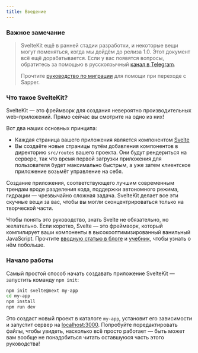 ```yaml
---
title: Введение
---
```


### Важное замечание  

> SvelteKit ещё в ранней стадии разработки, и некоторые вещи могут поменяться, когда мы дойдём до релиза 1.0. Этот документ всё ещё дорабатывается. Если у вас появятся вопросы, обратитесь за помощью в русскоязычный [канал в Telegram](https://t.me/sveltejs).
>
> Прочтите [руководство по миграции](migrating) для помощи при переходе с Sapper.

### Что такое SvelteKit?

SvelteKit — это фреймворк для создания невероятно производительных web-приложений. Прямо сейчас вы смотрите на одно из них! 

Вот два наших основных принципа:

- Каждая страница вашего приложения является компонентом [Svelte](https://ru.svelte.dev)
- Вы создаёте новые страницы путём добавления компонентов в директорию `src/routes` вашего проекта. Они будут рендериться на сервере, так что время первой загрузки приложения для пользователя будет максимально быстрым, а уже затем клиентское приложение возьмёт управление на себя.

Создание приложения, соответствующего лучшим современным трендам вроде разделения кода, поддержки автономного режима, гидрации — чрезвычайно сложная задача. SvelteKit делает все эти скучные вещи за вас, чтобы вы могли сконцентрироваться только на творческой части.

Чтобы понять это руководство, знать Svelte не обязательно, но желательно. Если коротко, Svelte — это фреймворк, который компилирует ваши компоненты в высокооптимизированный ванильный JavaScript. Прочтите [вводную статью в блоге](https://ru.svelte.dev/blog/svelte-3-rethinking-reactivity) и [учебник](https://ru.svelte.dev/tutorial), чтобы узнать о нём побольше.

### Начало работы

Самый простой способ начать создавать приложение SvelteKit — запустить команду `npm init`:

```bash
npm init svelte@next my-app
cd my-app
npm install
npm run dev
```

Это создаст новый проект в каталоге `my-app`, установит его зависимости и запустит сервер на [localhost:3000](http://localhost:3000). Попробуйте поредактировать файлы, чтобы увидеть, насколько всё просто работает — быть может вам вообще не понадобиться читать оставшуюся часть этого руководства!